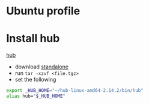 # Ubuntu profile

# Install hub 
[hub](https://github.com/github/hub) 
- download [standalone](https://github.com/github/hub#standalone)
- run `tar -xzvf <file.tgz>`
- set the following 

```bash
export _HUB_HOME="~/hub-linux-amd64-2.14.2/bin/hub"
alias hub="$_HUB_HOME"
```
